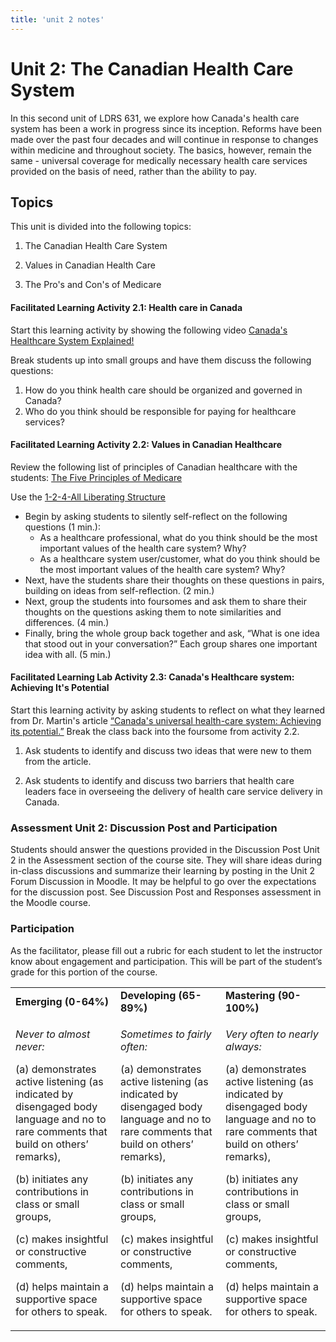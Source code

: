 ```yaml
---
title: 'unit 2 notes'
---
```


# Unit 2: The Canadian Health Care System  

In this second unit of LDRS 631, we explore how Canada's health care system has been a work in progress since its inception. Reforms have been made over the past four decades and will continue in response to changes within medicine and throughout society. The basics, however, remain the same - universal coverage for medically necessary health care services provided on the basis of need, rather than the ability to pay. 

## Topics

This unit is divided into the following topics:

1.	The Canadian Health Care System

2.	Values in Canadian Health Care

3.	The Pro's and Con's of Medicare

#### Facilitated Learning Activity 2.1: Health care in Canada 

Start this learning activity by showing the following video [Canada's Healthcare System Explained!](https://youtu.be/1TPr3h-UDA0)

Break students up into small groups and have them discuss the following questions:

1. How do you think health care should be organized and governed in Canada?
2. Who do you think should be responsible for paying for healthcare services?  

#### Facilitated Learning Activity 2.2: Values in Canadian Healthcare

Review the following list of principles of Canadian healthcare with the students: [The Five Principles of Medicare](https://shpm.info.yorku.ca/the-five-principles-of-medicare/) 

Use the [1-2-4-All Liberating Structure](https://www.liberatingstructures.com/1-1-2-4-all/)

- Begin by asking students to silently self-reflect on the following questions (1 min.):
  - As a healthcare professional, what do you think should be the most important values of the health care system? Why?
  - As a healthcare system user/customer, what do you think should be the most important values of the health care system? Why? 
- Next, have the students share their thoughts on these questions in pairs, building on ideas from self-reflection. (2 min.)
- Next, group the students into foursomes and ask them to share their thoughts on the questions asking them to note similarities and differences. (4 min.)
- Finally, bring the whole group back together and ask, “What is one idea that stood out in your conversation?” Each group shares one important idea with all. (5 min.)

#### Facilitated Learning Lab Activity 2.3: Canada's Healthcare system: Achieving It's Potential

Start this learning activity by asking students to reflect on what they learned from Dr. Martin's article [“Canada's universal health-care system: Achieving its potential.”](https://www.thelancet.com/pdfs/journals/lancet/PIIS0140-6736(18)30181-8.pdf) Break the class back into the foursome from activity 2.2.

1. Ask students to identify and discuss two ideas that were new to them from the article.

2. Ask students to identify and discuss two barriers that health care leaders face in overseeing the delivery of health care service delivery in Canada.

### Assessment Unit 2: Discussion Post and Participation

Students should answer the questions provided in the Discussion Post Unit 2 in the Assessment section of the course site. They will share ideas during in-class discussions and summarize their learning by posting in the Unit 2 Forum Discussion in Moodle. It may be helpful to go over the expectations for the discussion post.  See Discussion Post and Responses assessment in the Moodle course.

### Participation

As the facilitator, please fill out a rubric for each student to let the instructor know about engagement and participation. This will be part of the student’s grade for this portion of the course.

<table>
<tbody>
<tr class="odd">
<td><strong>Emerging (0-64%)</strong></td>
<td><strong>Developing (65-89%)</strong></td>
<td><strong>Mastering (90-100%)</strong></td>
</tr>
<tr class="even">
<td><p><em>Never to almost never:</em></p>
<p>(a) demonstrates active listening (as indicated by disengaged body language and no to rare comments that build on others’ remarks),</p>
<p>(b) initiates any contributions in class or small groups,</p>
<p>(c) makes insightful or constructive comments,</p>
<p>(d) helps maintain a supportive space for others to speak.</p></td>
<td><p><em>Sometimes to fairly often:</em></p>
<p>(a) demonstrates active listening (as indicated by disengaged body language and no to rare comments that build on others’ remarks),</p>
<p>(b) initiates any contributions in class or small groups,</p>
<p>(c) makes insightful or constructive comments,</p>
<p>(d) helps maintain a supportive space for others to speak.</p></td>
<td><p><em>Very often to nearly always:</em></p>
<p>(a) demonstrates active listening (as indicated by disengaged body language and no to rare comments that build on others’ remarks),</p>
<p>(b) initiates any contributions in class or small groups,</p>
<p>(c) makes insightful or constructive comments,</p>
<p>(d) helps maintain a supportive space for others to speak.</p></td>
</tr>
</tbody>
</table>
